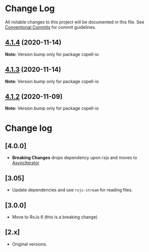 # Change Log

All notable changes to this project will be documented in this file.
See [Conventional Commits](https://conventionalcommits.org) for commit guidelines.

## [4.1.4](https://github.com/streetsidesoftware/cspell/compare/cspell-io@4.1.3...cspell-io@4.1.4) (2020-11-14)

**Note:** Version bump only for package cspell-io





## [4.1.3](https://github.com/streetsidesoftware/cspell/compare/cspell-io@4.1.2...cspell-io@4.1.3) (2020-11-14)

**Note:** Version bump only for package cspell-io





## [4.1.2](https://github.com/streetsidesoftware/cspell/compare/cspell-io@4.1.1...cspell-io@4.1.2) (2020-11-09)

**Note:** Version bump only for package cspell-io





# Change log

## [4.0.0]
* **Breaking Changes** drops dependency upon rxjs and moves to [AsyncIterator](https://developer.mozilla.org/en-US/docs/Web/JavaScript/Reference/Global_Objects/Symbol/asyncIterator)

## [3.05]
* Update dependencies and use `rxjs-stream` for reading files.

## [3.0.0]
* Move to RxJs 6 (this is a breaking change)

## [2.x]
* Original versions.
